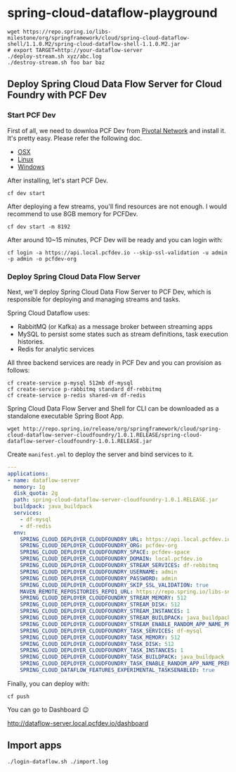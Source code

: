# spring-cloud-dataflow-playground

``` shell
wget https://repo.spring.io/libs-milestone/org/springframework/cloud/spring-cloud-dataflow-shell/1.1.0.M2/spring-cloud-dataflow-shell-1.1.0.M2.jar
# export TARGET=http://your-dataflow-server
./deploy-stream.sh xyz/abc.log
./destroy-stream.sh foo bar baz
```

## Deploy Spring Cloud Data Flow Server for Cloud Foundry with PCF Dev

### Start PCF Dev

First of all, we need to downloa PCF Dev from [Pivotal Network](https://network.pivotal.io/products/pcfdev) and install it. It's pretty easy. Please refer the following doc.

* [OSX](https://docs.pivotal.io/pcf-dev/install-osx.html#install-pcf-dev)
* [Linux](https://docs.pivotal.io/pcf-dev/install-linux.html#install-pcf-dev)
* [Windows](https://docs.pivotal.io/pcf-dev/install-windows.html#install-pcf-dev)

After installing, let's start PCF Dev.

```
cf dev start
```

After deploying a few streams, you'll find resources are not enough. I would recommend to use 8GB memory for PCFDev.

```
cf dev start -m 8192
```

After around 10~15 minutes, PCF Dev will be ready and you can login with:

```
cf login -a https://api.local.pcfdev.io --skip-ssl-validation -u admin -p admin -o pcfdev-org
```


### Deploy Spring Cloud Data Flow Server

Next, we'll deploy Spring Cloud Data Flow Server to PCF Dev, which is responsible for deploying and managing streams and tasks.

Spring Cloud Dataflow uses:

* RabbitMQ (or Kafka) as a message broker between streaming apps
* MySQL to persist some states such as stream definitions, task execution histories.
* Redis for analytic services

All three backend services are ready in PCF Dev and you can provision as follows:

```
cf create-service p-mysql 512mb df-mysql
cf create-service p-rabbitmq standard df-rebbitmq
cf create-service p-redis shared-vm df-redis
```

Spring Cloud Data Flow Server and Shell for CLI can be downloaded as a standalone executable Spring Boot App.

```
wget http://repo.spring.io/release/org/springframework/cloud/spring-cloud-dataflow-server-cloudfoundry/1.0.1.RELEASE/spring-cloud-dataflow-server-cloudfoundry-1.0.1.RELEASE.jar
```

Create `manifest.yml` to deploy the server and bind services to it.

``` yaml
---
applications:
- name: dataflow-server
  memory: 1g
  disk_quota: 2g
  path: spring-cloud-dataflow-server-cloudfoundry-1.0.1.RELEASE.jar
  buildpack: java_buildpack
  services:
    - df-mysql
    - df-redis
  env:
    SPRING_CLOUD_DEPLOYER_CLOUDFOUNDRY_URL: https://api.local.pcfdev.io
    SPRING_CLOUD_DEPLOYER_CLOUDFOUNDRY_ORG: pcfdev-org
    SPRING_CLOUD_DEPLOYER_CLOUDFOUNDRY_SPACE: pcfdev-space
    SPRING_CLOUD_DEPLOYER_CLOUDFOUNDRY_DOMAIN: local.pcfdev.io
    SPRING_CLOUD_DEPLOYER_CLOUDFOUNDRY_STREAM_SERVICES: df-rebbitmq
    SPRING_CLOUD_DEPLOYER_CLOUDFOUNDRY_USERNAME: admin
    SPRING_CLOUD_DEPLOYER_CLOUDFOUNDRY_PASSWORD: admin
    SPRING_CLOUD_DEPLOYER_CLOUDFOUNDRY_SKIP_SSL_VALIDATION: true
    MAVEN_REMOTE_REPOSITORIES_REPO1_URL: https://repo.spring.io/libs-snapshot
    SPRING_CLOUD_DEPLOYER_CLOUDFOUNDRY_STREAM_MEMORY: 512
    SPRING_CLOUD_DEPLOYER_CLOUDFOUNDRY_STREAM_DISK: 512
    SPRING_CLOUD_DEPLOYER_CLOUDFOUNDRY_STREAM_INSTANCES: 1
    SPRING_CLOUD_DEPLOYER_CLOUDFOUNDRY_STREAM_BUILDPACK: java_buildpack
    SPRING_CLOUD_DEPLOYER_CLOUDFOUNDRY_STREAM_ENABLE_RANDOM_APP_NAME_PREFIX: false
    SPRING_CLOUD_DEPLOYER_CLOUDFOUNDRY_TASK_SERVICES: df-mysql
    SPRING_CLOUD_DEPLOYER_CLOUDFOUNDRY_TASK_MEMORY: 512
    SPRING_CLOUD_DEPLOYER_CLOUDFOUNDRY_TASK_DISK: 512
    SPRING_CLOUD_DEPLOYER_CLOUDFOUNDRY_TASK_INSTANCES: 1
    SPRING_CLOUD_DEPLOYER_CLOUDFOUNDRY_TASK_BUILDPACK: java_buildpack
    SPRING_CLOUD_DEPLOYER_CLOUDFOUNDRY_TASK_ENABLE_RANDOM_APP_NAME_PREFIX: false
    SPRING_CLOUD_DATAFLOW_FEATURES_EXPERIMENTAL_TASKSENABLED: true
```

Finally, you can deploy with:

```
cf push
```

You can go to Dashboard 😉

http://dataflow-server.local.pcfdev.io/dashboard

## Import apps


```
./login-dataflow.sh ./import.log 
```
